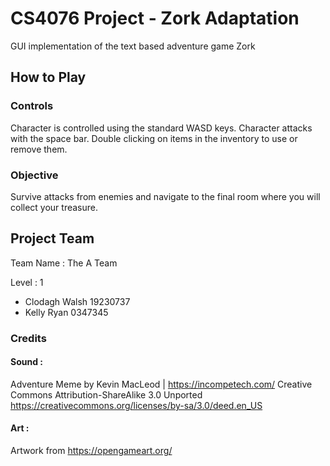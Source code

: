 #  CS4076 Project - Zork Adaptation
GUI implementation of the text based adventure game Zork
## How to Play
### Controls
Character is controlled using the standard WASD keys. Character attacks with the space bar. Double clicking on items in the inventory to use or remove them.
### Objective
Survive attacks from enemies and navigate to the final room where you will collect your treasure.
## Project Team
Team Name : The A Team

Level : 1
- Clodagh Walsh 19230737
- Kelly Ryan 0347345 


### Credits
#### Sound : 
Adventure Meme by Kevin MacLeod | https://incompetech.com/
Creative Commons Attribution-ShareAlike 3.0 Unported
https://creativecommons.org/licenses/by-sa/3.0/deed.en_US
#### Art : 
Artwork from https://opengameart.org/

